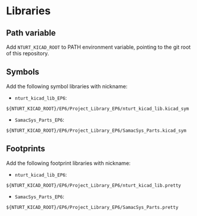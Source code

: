 # Libraries

## Path variable
Add `NTURT_KICAD_ROOT` to PATH environment variable, pointing to the git root of this repository.

## Symbols
Add the following symbol libraries with nickname:
  - `nturt_kicad_lib_EP6`:
```
${NTURT_KICAD_ROOT}/EP6/Project_Library_EP6/nturt_kicad_lib.kicad_sym
```
  - `SamacSys_Parts_EP6`:
```
${NTURT_KICAD_ROOT}/EP6/Project_Library_EP6/SamacSys_Parts.kicad_sym
```

## Footprints
Add the following footprint libraries with nickname:
  - `nturt_kicad_lib_EP6`:
```
${NTURT_KICAD_ROOT}/EP6/Project_Library_EP6/nturt_kicad_lib.pretty
```
  - `SamacSys_Parts_EP6`:
```
${NTURT_KICAD_ROOT}/EP6/Project_Library_EP6/SamacSys_Parts.pretty
```
